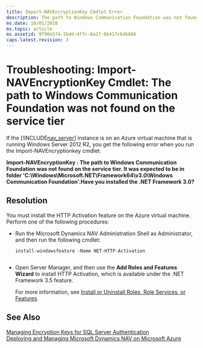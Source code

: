 ```yaml
---
title: Import-NAVEncryptionKey Cmdlet Error
description: The path to Windows Communication Foundation was not found on the service tier Error occurs if the Server instance is on Azure running Windows Server 2012 R2.
ms.date: 10/01/2018
ms.topic: article
ms.assetid: 9f90e574-1bdd-4ffc-8a2f-0b417c64b686
caps.latest.revision: 3
---
```

# Troubleshooting: Import-NAVEncryptionKey Cmdlet: The path to Windows Communication Foundation was not found on the service tier
If the [!INCLUDE[nav_server](includes/nav_server_md.md)] instance is on an Azure virtual machine that is running Windows Server 2012 R2, you get the following error when you run the Import-NAVEncryptionkey cmdlet:  
  
 **Import-NAVEncryptionKey : The path to Windows Communication Foundation was not found on the service tier. It was expected to be in folder 'C:\\Windows\\Microsoft.NET\\Framework64\\v3.0\\Windows Communication Foundation'.Have you installed the .NET Framework 3.0?**  
  
## Resolution  
 You must install the HTTP Activation feature on the Azure virtual machine. Perform one of the following procedures:  
  
-   Run the Microsoft Dynamics NAV Administration Shell as Administrator, and then run the following cmdlet:  
  
    ```  
    install-windowsfeature -Name NET-HTTP-Activation  
  
    ```  
  
-   Open Server Manager, and then use the **Add Roles and Features Wizard** to install HTTP Activation, which is available under the .NET Framework 3.5 feature.  
  
     For more information, see [Install or Uninstall Roles, Role Services, or Features](https://go.microsoft.com/fwlink/?LinkID=623826).  
  
## See Also  
 [Managing Encryption Keys for SQL Server Authentication](Managing-Encryption-Keys-for-SQL-Server-Authentication.md)   
 [Deploying and Managing Microsoft Dynamics NAV on Microsoft Azure](Deploying-and-Managing-Microsoft-Dynamics-NAV-on-Microsoft-Azure.md)
